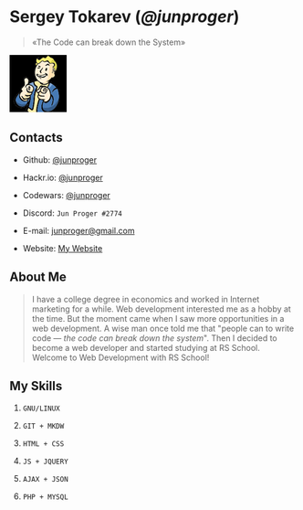 # Sergey Tokarev (*@junproger*)

> «The Code can break down the System»

![Jun Proger #2774](./assets/images/charisma.gif)

## Contacts

- Github: [@junproger](https://github.com/junproger/)

- Hackr.io: [@junproger](https://hackr.io/junproger)

- Codewars: [@junproger](https://www.codewars.com/users/junproger)

- Discord: ```Jun Proger #2774```

- E-mail: junproger@gmail.com

- Website: [My Website](https://end407.byethost7.com/)

## About Me

> I have a college degree in economics and worked in Internet marketing for a while. Web development interested me as a hobby at the time. But the moment came when I saw more opportunities in a web development. A wise man once told me that "people can to write code — *the code can break down the system*". Then I decided to become a web developer and started studying at RS School. Welcome to Web Development with RS School!

## My Skills

1. ```GNU/LINUX```

2. ```GIT + MKDW```

3. ```HTML + CSS```

4. ```JS + JQUERY```

5. ```AJAX + JSON```

6. ```PHP + MYSQL```
